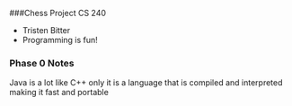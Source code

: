 ###Chess Project CS 240
+ Tristen Bitter
+ Programming is fun!

### Phase 0 Notes
Java is a lot like C++ only it is a language that is compiled and interpreted making it fast and portable

